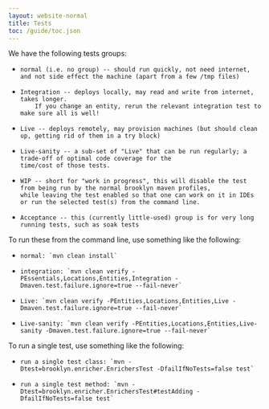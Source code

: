 ```yaml
---
layout: website-normal
title: Tests
toc: /guide/toc.json
---
```


We have the following tests groups:

*     normal (i.e. no group) -- should run quickly, not need internet, and not side effect the machine (apart from a few /tmp files)          
*     Integration -- deploys locally, may read and write from internet, takes longer.
          If you change an entity, rerun the relevant integration test to make sure all is well!
*     Live -- deploys remotely, may provision machines (but should clean up, getting rid of them in a try block)
*     Live-sanity -- a sub-set of "Live" that can be run regularly; a trade-off of optimal code coverage for the 
      time/cost of those tests.
*     WIP -- short for "work in progress", this will disable the test from being run by the normal brooklyn maven profiles,
      while leaving the test enabled so that one can work on it in IDEs or run the selected test(s) from the command line.
*     Acceptance -- this (currently little-used) group is for very long running tests, such as soak tests

To run these from the command line, use something like the following:

*     normal: `mvn clean install`
*     integration: `mvn clean verify -PEssentials,Locations,Entities,Integration -Dmaven.test.failure.ignore=true --fail-never`
*     Live: `mvn clean verify -PEntities,Locations,Entities,Live -Dmaven.test.failure.ignore=true --fail-never`
*     Live-sanity: `mvn clean verify -PEntities,Locations,Entities,Live-sanity -Dmaven.test.failure.ignore=true --fail-never`

To run a single test, use something like the following:

*     run a single test class: `mvn -Dtest=brooklyn.enricher.EnrichersTest -DfailIfNoTests=false test`
*     run a single test method: `mvn -Dtest=brooklyn.enricher.EnrichersTest#testAdding -DfailIfNoTests=false test`

<!-- TODO describe how to run each of these, as a group, and individually; and profiles -->
